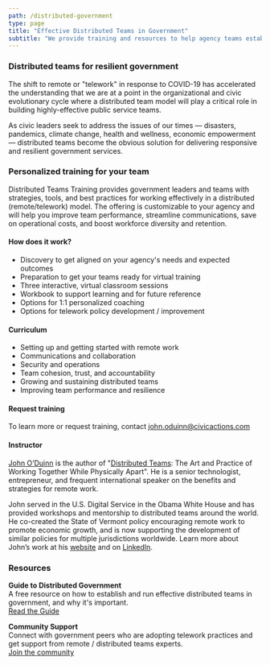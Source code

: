 ```yaml
---
path: /distributed-government
type: page
title: "Effective Distributed Teams in Government"
subtitle: "We provide training and resources to help agency teams establish policies and best practices for remote / telework."
---
```

### Distributed teams for resilient government
The shift to remote or "telework" in response to COVID-19 has accelerated the understanding that we are at a point in the organizational and civic evolutionary cycle where a distributed team model will play a critical role in building highly-effective public service teams.

As civic leaders seek to address the issues of our times — disasters, pandemics, climate change, health and wellness, economic empowerment — distributed teams become the obvious solution for delivering responsive and resilient government services.


### Personalized training for your team

Distributed Teams Training provides government leaders and teams with strategies, tools, and best practices for working effectively in a distributed (remote/telework) model.  The offering is customizable to your agency and will help you improve team performance, streamline communications, save on operational costs, and boost workforce diversity and retention.

#### How does it work?
* Discovery to get aligned on your agency's needs and expected outcomes
* Preparation to get your teams ready for virtual training
* Three interactive, virtual classroom sessions
* Workbook to support learning and for future reference
* Options for 1:1 personalized coaching
* Options for telework policy development / improvement

#### Curriculum
* Setting up and getting started with remote work
* Communications and collaboration
* Security and operations
* Team cohesion, trust, and accountability
* Growing and sustaining distributed teams
* Improving team performance and resilience

#### Request training
To learn more or request training, contact [john.oduinn@civicactions.com](mailto:john.oduinn@civicactions.com)

#### Instructor

[John O’Duinn](https://civicactions.com/team/john-o-duinn) is the author of "[Distributed Teams](https://www.amzn.com/1732254907): The Art and Practice of Working Together While Physically Apart". He is a senior technologist, entrepreneur, and frequent international speaker on the benefits and strategies for remote work.

John served in the U.S. Digital Service in the Obama White House and has provided workshops and mentorship to distributed teams around the world. He co-created the State of Vermont policy encouraging remote work to promote economic growth, and is now supporting the development of similar policies for multiple jurisdictions worldwide. Learn more about John’s work at his [website](http://oduinn.com/) and on [LinkedIn](https://www.linkedin.com/in/joduinn).


### Resources
 
 **Guide to Distributed Government**  
A free resource on how to establish and run effective distributed teams in government, and why it's important.  
[Read the Guide](https://guide.distributedgov.org/en/latest/)
 
**Community Support**  
Connect with government peers who are adopting telework practices and get support from remote / distributed teams experts.  
[Join the community](https://distributedgov.herokuapp.com/)
